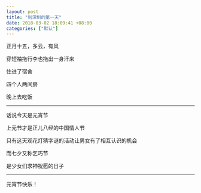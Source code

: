 ```yaml
---
layout: post
title: "到深圳的第一天"
date: 2018-03-02 18:09:41 +08:00
categories: ["默认"]
---
```


<p>正月十五，多云，有风</p>
<p>穿短袖拖行李也拖出一身汗来</p>
<p>住进了宿舍</p>
<p>四个人两间房</p>
<p>晚上去吃饭</p>
<hr />
<p>话说今天是元宵节</p>
<p>上元节才是正儿八经的中国情人节</p>
<p>只有这天观花灯猜字谜的活动让男女有了相互认识的机会</p>
<p>而七夕又称乞巧节</p>
<p>是少女们求神祝愿的日子</p>
<hr />
<p>元宵节快乐！</p>